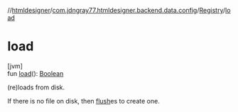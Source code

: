 //[htmldesigner](../../../index.md)/[com.jdngray77.htmldesigner.backend.data.config](../index.md)/[Registry](index.md)/[load](load.md)

# load

[jvm]\
fun [load](load.md)(): [Boolean](https://kotlinlang.org/api/latest/jvm/stdlib/kotlin/-boolean/index.html)

(re)loads from disk.

If there is no file on disk, then [flush](flush.md)es to create one.
